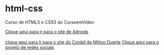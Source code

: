 # html-css
 Curso de HTML5 e CSS3 do CursoemVideo

 <a href="./projetos-exercicios/exercicio-android/ex-android-revisado/index2.html" target="_blank">Clique aqui para ir para o site de Adroids</a> <br><br>
 <a href="./projetos-exercicios/exercicio-cordel/ex-cordel-revisado/index.html" target="_blank">clique aqui para ir para o site do Cordel de Milton Duarte</a>
 <a href="./projetos-exercicios/projeto-redes-sociais/index.html">Clique aqui para o projeto de redes sociais</a>